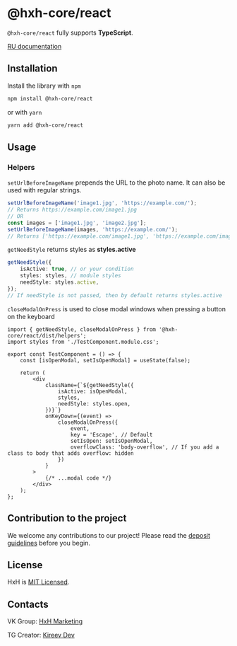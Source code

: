 # @hxh-core/react

`@hxh-core/react` fully supports **TypeScript**.

[RU documentation](https://github.com/hxh-core/react/wiki/Documentation-RU)

## Installation

Install the library with `npm`

```bash
npm install @hxh-core/react
```

or with `yarn`

```bash
yarn add @hxh-core/react
```

## Usage

### Helpers

`setUrlBeforeImageName` prepends the URL to the photo name. It can also be used with regular strings.

```typescript
setUrlBeforeImageName('image1.jpg', 'https://example.com/');
// Returns https://example.com/image1.jpg
// OR
const images = ['image1.jpg', 'image2.jpg'];
setUrlBeforeImageName(images, 'https://example.com/');
// Returns ['https://example.com/image1.jpg', 'https://example.com/image2.jpg']
```

`getNeedStyle` returns styles as **styles.active**

```typescript
getNeedStyle({
	isActive: true, // or your condition
	styles: styles, // module styles
	needStyle: styles.active,
});
// If needStyle is not passed, then by default returns styles.active
```

`closeModalOnPress` is used to close modal windows when pressing a button on the keyboard

```tsx
import { getNeedStyle, closeModalOnPress } from '@hxh-core/react/dist/helpers';
import styles from './TestComponent.module.css';

export const TestComponent = () => {
	const [isOpenModal, setIsOpenModal] = useState(false);

	return (
		<div
			className={`${getNeedStyle({
				isActive: isOpenModal,
				styles,
				needStyle: styles.open,
			})}`}
			onKeyDown={(event) =>
				closeModalOnPress({
					event,
					key = 'Escape', // Default
					setIsOpen: setIsOpenModal,
					overflowClass: 'body-overflow', // If you add a class to body that adds overflow: hidden
				})
			}
		>
			{/* ...modal code */}
		</div>
	);
};
```

## Contribution to the project

We welcome any contributions to our project! Please read the [deposit guidelines](https://github.com/hxh-core/react/wiki/Contributing) before you begin.

## License

HxH is [MIT Licensed](https://github.com/hxh-core/react?tab=MIT-1-ov-file).

## Contacts

VK Group: [HxH Marketing](https://vk.com/hxh_marketing)

TG Creator: [Kireev Dev](https://t.me/ker4ik13)
